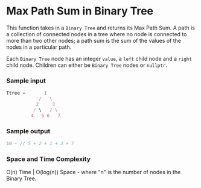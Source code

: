# Max Path Sum in Binary Tree

This function takes in a `Binary Tree` and returns its Max Path Sum.
A path is a collection of connected nodes in a tree where no node is connected to more than two other nodes; a path sum is the sum of the values of the nodes in a particular path.

Each `Binary Tree` node has an integer `value`, a `left` child node and a `right` child node. Children can either be `Binary Tree` nodes or `nullptr`.

### Sample input
```javascript
Ttree =       1
            /   \
           2     3
          / \   / \
         4   5 6   7
```
### Sample output
```javascript
18 - // 5 + 2 + 1 + 3 + 7
```
### Space and Time Complexity
O(n) Time | O(log(n)) Space - where "n" is the number of nodes in the Binary Tree.